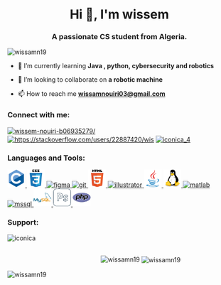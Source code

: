 <h1 align="center">Hi 👋, I'm wissem</h1>
<h3 align="center">A passionate CS student from Algeria.</h3>

<p align="left"> <img src="https://komarev.com/ghpvc/?username=wissamn19&label=Profile%20views&color=0e75b6&style=flat" alt="wissamn19" /> </p>

- 🌱 I’m currently learning **Java , python, cybersecurity and robotics**

- 👯 I’m looking to collaborate on **a robotic machine**

- 📫 How to reach me **wissamnouiri03@gmail.com**

<h3 align="left">Connect with me:</h3>
<p align="left">
<a href="https://linkedin.com/in/wissem-nouiri-b06935279/" target="blank"><img align="center" src="https://raw.githubusercontent.com/rahuldkjain/github-profile-readme-generator/master/src/images/icons/Social/linked-in-alt.svg" alt="wissem-nouiri-b06935279/" height="30" width="40" /></a>
<a href="https://stackoverflow.com/users/https://stackoverflow.com/users/22887420/wis" target="blank"><img align="center" src="https://raw.githubusercontent.com/rahuldkjain/github-profile-readme-generator/master/src/images/icons/Social/stack-overflow.svg" alt="https://stackoverflow.com/users/22887420/wis" height="30" width="40" /></a>
<a href="https://www.behance.net/iconica_4" target="blank"><img align="center" src="https://raw.githubusercontent.com/rahuldkjain/github-profile-readme-generator/master/src/images/icons/Social/behance.svg" alt="iconica_4" height="30" width="40" /></a>
</p>

<h3 align="left">Languages and Tools:</h3>
<p align="left"> <a href="https://www.cprogramming.com/" target="_blank" rel="noreferrer"> <img src="https://raw.githubusercontent.com/devicons/devicon/master/icons/c/c-original.svg" alt="c" width="40" height="40"/> </a> <a href="https://www.w3schools.com/css/" target="_blank" rel="noreferrer"> <img src="https://raw.githubusercontent.com/devicons/devicon/master/icons/css3/css3-original-wordmark.svg" alt="css3" width="40" height="40"/> </a> <a href="https://www.figma.com/" target="_blank" rel="noreferrer"> <img src="https://www.vectorlogo.zone/logos/figma/figma-icon.svg" alt="figma" width="40" height="40"/> </a> <a href="https://git-scm.com/" target="_blank" rel="noreferrer"> <img src="https://www.vectorlogo.zone/logos/git-scm/git-scm-icon.svg" alt="git" width="40" height="40"/> </a> <a href="https://www.w3.org/html/" target="_blank" rel="noreferrer"> <img src="https://raw.githubusercontent.com/devicons/devicon/master/icons/html5/html5-original-wordmark.svg" alt="html5" width="40" height="40"/> </a> <a href="https://www.adobe.com/in/products/illustrator.html" target="_blank" rel="noreferrer"> <img src="https://www.vectorlogo.zone/logos/adobe_illustrator/adobe_illustrator-icon.svg" alt="illustrator" width="40" height="40"/> </a> <a href="https://www.java.com" target="_blank" rel="noreferrer"> <img src="https://raw.githubusercontent.com/devicons/devicon/master/icons/java/java-original.svg" alt="java" width="40" height="40"/> </a> <a href="https://www.linux.org/" target="_blank" rel="noreferrer"> <img src="https://raw.githubusercontent.com/devicons/devicon/master/icons/linux/linux-original.svg" alt="linux" width="40" height="40"/> </a> <a href="https://www.mathworks.com/" target="_blank" rel="noreferrer"> <img src="https://upload.wikimedia.org/wikipedia/commons/2/21/Matlab_Logo.png" alt="matlab" width="40" height="40"/> </a> <a href="https://www.microsoft.com/en-us/sql-server" target="_blank" rel="noreferrer"> <img src="https://www.svgrepo.com/show/303229/microsoft-sql-server-logo.svg" alt="mssql" width="40" height="40"/> </a> <a href="https://www.mysql.com/" target="_blank" rel="noreferrer"> <img src="https://raw.githubusercontent.com/devicons/devicon/master/icons/mysql/mysql-original-wordmark.svg" alt="mysql" width="40" height="40"/> </a> <a href="https://www.photoshop.com/en" target="_blank" rel="noreferrer"> <img src="https://raw.githubusercontent.com/devicons/devicon/master/icons/photoshop/photoshop-line.svg" alt="photoshop" width="40" height="40"/> </a> <a href="https://www.php.net" target="_blank" rel="noreferrer"> <img src="https://raw.githubusercontent.com/devicons/devicon/master/icons/php/php-original.svg" alt="php" width="40" height="40"/> </a> </p>

<h3 align="left">Support:</h3>
<p><a href="https://ko-fi.com/iconica"> <img align="left" src="https://cdn.ko-fi.com/cdn/kofi3.png?v=3" height="50" width="210" alt="iconica" /></a></p><br><br>

<p><img align="left" src="https://github-readme-stats.vercel.app/api/top-langs?username=wissamn19&show_icons=true&locale=en&layout=compact" alt="wissamn19" /></p>

<p>&nbsp;<img align="center" src="https://github-readme-stats.vercel.app/api?username=wissamn19&show_icons=true&locale=en" alt="wissamn19" /></p>

<p><img align="center" src="https://github-readme-streak-stats.herokuapp.com/?user=wissamn19&" alt="wissamn19" /></p>


  
